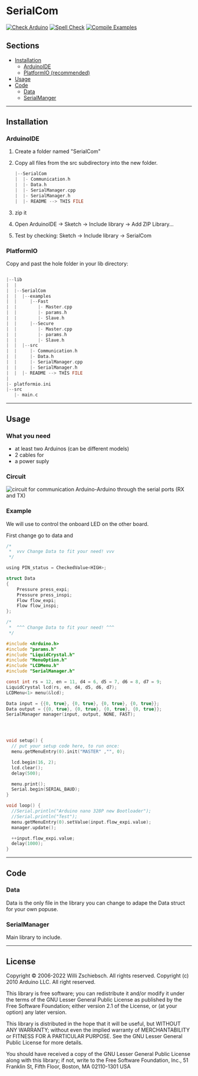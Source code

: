 # SerialCom
[![Check Arduino](https://github.com/BEAT-System/SerialCom/actions/workflows/check-arduino.yml/badge.svg)](https://github.com/BEAT-System/SerialCom/actions/workflows/check-arduino.yml)
[![Spell Check](https://github.com/BEAT-System/SerialCom/actions/workflows/spell-check.yml/badge.svg)](https://github.com/BEAT-System/SerialCom/actions/workflows/spell-check.yml)
[![Compile Examples](https://github.com/BEAT-System/SerialCom/actions/workflows/compile-examples.yml/badge.svg)](https://github.com/BEAT-System/SerialCom/actions/workflows/compile-examples.yml)

## Sections

- [Installation](#installation)
  - [ArduinoIDE](#arduinoide)
  - [PlatformIO (recommended)](#platformio)
- [Usage](#usage)
- [Code](#code)
  - [Data](#data)
  - [SerialManger](#serialmanager)

---

## Installation

### ArduinoIDE

1. Create a folder named "SerialCom"
1. Copy all files from the src subdirectory into the new folder.

    ```C
    |--SerialCom
    |  |- Communication.h
    |  |- Data.h
    |  |- SerialManager.cpp
    |  |- SerialManager.h
    |  |- README --> THIS FILE
    ```

1. zip it
1. Open ArduinoIDE -> Sketch -> Include library -> Add ZIP Library...
1. Test by checking: Sketch -> Include library -> SerialCom

### PlatformIO

Copy and past the hole folder in your lib directory:

```C

|--lib
|  |
|  |--SerialCom
|  |  |--examples
|  |     |--Fast
|  |        |- Master.cpp
|  |        |- params.h
|  |        |- Slave.h
|  |     |--Secure
|  |        |- Master.cpp
|  |        |- params.h
|  |        |- Slave.h
|  |  |--src
|  |     |- Communication.h
|  |     |- Data.h
|  |     |- SerialManager.cpp
|  |     |- SerialManager.h
|  |  |- README --> THIS FILE
|
|- platformio.ini
|--src
   |- main.c

```

---

## Usage

### What you need

- at least two Arduinos (can be different models)
- 2 cables for
- a power suply

### Circuit

![circuit for communication Arduino-Arduino  through the serial ports (RX and TX)](https://robotic-controls.com/sites/default/files/learn/Arduino-ArduinoSerial.png)

### Example

We will use to control the onboard LED on the other board.

First change go to data and 

```C
/*
 *	vvv Change Data to fit your need! vvv
 */

using PIN_status = CheckedValue<HIGH>;

struct Data
{
    Pressure press_expi;
    Pressure press_inspi;
    Flow flow_expi;
    Flow flow_inspi;
};

/*
 *	^^^ Change Data to fit your need! ^^^
 */
```


```C
#include <Arduino.h>
#include "params.h"
#include "LiquidCrystal.h"
#include "MenuOption.h"
#include "LCDMenu.h"
#include "SerialManager.h"

const int rs = 12, en = 11, d4 = 6, d5 = 7, d6 = 8, d7 = 9;
LiquidCrystal lcd(rs, en, d4, d5, d6, d7);
LCDMenu<1> menu(&lcd);

Data input = {{0, true}, {0, true}, {0, true}, {0, true}};
Data output = {{0, true}, {0, true}, {0, true}, {0, true}};
SerialManager manager(input, output, NONE, FAST);




void setup() {
  // put your setup code here, to run once:
  menu.getMenuEntry(0).init("MASTER" ,"", 0);

  lcd.begin(16, 2);
  lcd.clear();
  delay(500); 

  menu.print();
  Serial.begin(SERIAL_BAUD);
}

void loop() {
  //Serial.println("Arduino nano 328P new Bootloader");
  //Serial.println("Test");
  menu.getMenuEntry(0).setValue(input.flow_expi.value);
  manager.update();

  ++input.flow_expi.value;
  delay(1000);
}

```

---

## Code

### Data

Data is the only file in the library you can change to adape the Data struct for your own popuse.

### SerialManager

Main library to include.

---

## License

Copyright © 2006-2022 Willi Zschiebsch. All rights reserved. Copyright (c) 2010 Arduino LLC. All right reserved.

This library is free software; you can redistribute it and/or modify it under the terms of the GNU Lesser General Public License as published by the Free Software Foundation; either version 2.1 of the License, or (at your option) any later version.

This library is distributed in the hope that it will be useful, but WITHOUT ANY WARRANTY; without even the implied warranty of MERCHANTABILITY or FITNESS FOR A PARTICULAR PURPOSE. See the GNU Lesser General Public License for more details.

You should have received a copy of the GNU Lesser General Public License along with this library; if not, write to the Free Software Foundation, Inc., 51 Franklin St, Fifth Floor, Boston, MA 02110-1301 USA
